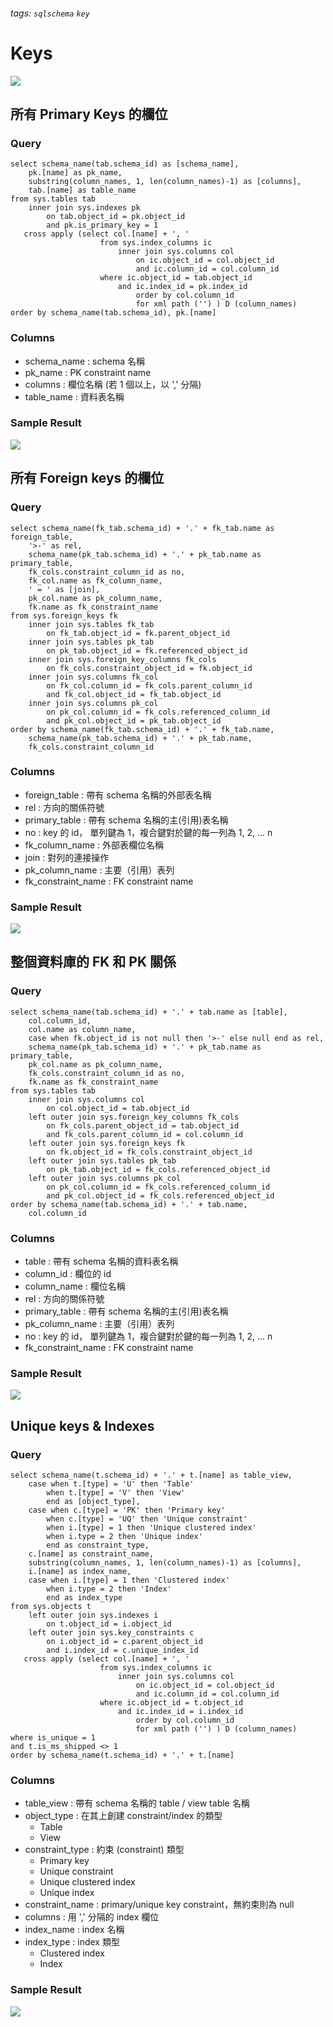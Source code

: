 ###### tags: `sqlschema` `key`
# Keys
![](https://i.imgur.com/guqed0o.png)

## 所有 Primary Keys 的欄位
### Query
```sql=
select schema_name(tab.schema_id) as [schema_name], 
    pk.[name] as pk_name,
    substring(column_names, 1, len(column_names)-1) as [columns],
    tab.[name] as table_name
from sys.tables tab
    inner join sys.indexes pk
        on tab.object_id = pk.object_id 
        and pk.is_primary_key = 1
   cross apply (select col.[name] + ', '
                    from sys.index_columns ic
                        inner join sys.columns col
                            on ic.object_id = col.object_id
                            and ic.column_id = col.column_id
                    where ic.object_id = tab.object_id
                        and ic.index_id = pk.index_id
                            order by col.column_id
                            for xml path ('') ) D (column_names)
order by schema_name(tab.schema_id), pk.[name]
```

### Columns
- schema_name : schema 名稱
- pk_name : PK constraint name
- columns : 欄位名稱 (若 1 個以上，以 ',' 分隔)
- table_name : 資料表名稱

### Sample Result
![](https://i.imgur.com/xVlPHth.png)


## 所有 Foreign keys 的欄位
### Query
```sql=
select schema_name(fk_tab.schema_id) + '.' + fk_tab.name as foreign_table,
    '>-' as rel,
    schema_name(pk_tab.schema_id) + '.' + pk_tab.name as primary_table,
    fk_cols.constraint_column_id as no, 
    fk_col.name as fk_column_name,
    ' = ' as [join],
    pk_col.name as pk_column_name,
    fk.name as fk_constraint_name
from sys.foreign_keys fk
    inner join sys.tables fk_tab
        on fk_tab.object_id = fk.parent_object_id
    inner join sys.tables pk_tab
        on pk_tab.object_id = fk.referenced_object_id
    inner join sys.foreign_key_columns fk_cols
        on fk_cols.constraint_object_id = fk.object_id
    inner join sys.columns fk_col
        on fk_col.column_id = fk_cols.parent_column_id
        and fk_col.object_id = fk_tab.object_id
    inner join sys.columns pk_col
        on pk_col.column_id = fk_cols.referenced_column_id
        and pk_col.object_id = pk_tab.object_id
order by schema_name(fk_tab.schema_id) + '.' + fk_tab.name,
    schema_name(pk_tab.schema_id) + '.' + pk_tab.name, 
    fk_cols.constraint_column_id
```

### Columns
- foreign_table : 帶有 schema 名稱的外部表名稱
- rel : 方向的關係符號
- primary_table : 帶有 schema 名稱的主(引用)表名稱
- no : key 的 id， 單列鍵為 1，複合鍵對於鍵的每一列為 1, 2, ... n
- fk_column_name : 外部表欄位名稱
- join : 對列的連接操作
- pk_column_name : 主要（引用）表列
- fk_constraint_name : FK constraint name

### Sample Result
![](https://i.imgur.com/LSgL2gm.png)

## 整個資料庫的 FK 和 PK 關係
### Query
```sql=
select schema_name(tab.schema_id) + '.' + tab.name as [table],
    col.column_id,
    col.name as column_name,
    case when fk.object_id is not null then '>-' else null end as rel,
    schema_name(pk_tab.schema_id) + '.' + pk_tab.name as primary_table,
    pk_col.name as pk_column_name,
    fk_cols.constraint_column_id as no,
    fk.name as fk_constraint_name
from sys.tables tab
    inner join sys.columns col 
        on col.object_id = tab.object_id
    left outer join sys.foreign_key_columns fk_cols
        on fk_cols.parent_object_id = tab.object_id
        and fk_cols.parent_column_id = col.column_id
    left outer join sys.foreign_keys fk
        on fk.object_id = fk_cols.constraint_object_id
    left outer join sys.tables pk_tab
        on pk_tab.object_id = fk_cols.referenced_object_id
    left outer join sys.columns pk_col
        on pk_col.column_id = fk_cols.referenced_column_id
        and pk_col.object_id = fk_cols.referenced_object_id
order by schema_name(tab.schema_id) + '.' + tab.name,
    col.column_id
```

### Columns
- table : 帶有 schema 名稱的資料表名稱
- column_id : 欄位的 id
- column_name : 欄位名稱
- rel : 方向的關係符號
- primary_table : 帶有 schema 名稱的主(引用)表名稱
- pk_column_name : 主要（引用）表列
- no : key 的 id， 單列鍵為 1，複合鍵對於鍵的每一列為 1, 2, ... n
- fk_constraint_name : FK constraint name

### Sample Result
![](https://i.imgur.com/V6CviuX.png)

## Unique keys & Indexes
### Query
```sql=
select schema_name(t.schema_id) + '.' + t.[name] as table_view, 
    case when t.[type] = 'U' then 'Table'
        when t.[type] = 'V' then 'View'
        end as [object_type],
    case when c.[type] = 'PK' then 'Primary key'
        when c.[type] = 'UQ' then 'Unique constraint'
        when i.[type] = 1 then 'Unique clustered index'
        when i.type = 2 then 'Unique index'
        end as constraint_type, 
    c.[name] as constraint_name,
    substring(column_names, 1, len(column_names)-1) as [columns],
    i.[name] as index_name,
    case when i.[type] = 1 then 'Clustered index'
        when i.type = 2 then 'Index'
        end as index_type
from sys.objects t
    left outer join sys.indexes i
        on t.object_id = i.object_id
    left outer join sys.key_constraints c
        on i.object_id = c.parent_object_id 
        and i.index_id = c.unique_index_id
   cross apply (select col.[name] + ', '
                    from sys.index_columns ic
                        inner join sys.columns col
                            on ic.object_id = col.object_id
                            and ic.column_id = col.column_id
                    where ic.object_id = t.object_id
                        and ic.index_id = i.index_id
                            order by col.column_id
                            for xml path ('') ) D (column_names)
where is_unique = 1
and t.is_ms_shipped <> 1
order by schema_name(t.schema_id) + '.' + t.[name]
```

### Columns
- table_view : 帶有 schema 名稱的 table / view table 名稱
- object_type : 在其上創建 constraint/index 的類型
    -  Table
    -  View
- constraint_type : 約束 (constraint) 類型
    - Primary key 
    - Unique constraint
    - Unique clustered index
    - Unique index 
- constraint_name : primary/unique key constraint，無約束則為 null
- columns : 用 ',' 分隔的 index 欄位
- index_name : index 名稱
- index_type : index 類型
    - Clustered index
    - Index

### Sample Result
![](https://i.imgur.com/Melv10F.png)


